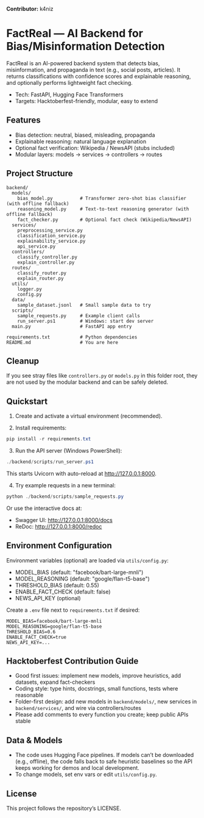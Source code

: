 **Contributor:** k4niz



FactReal — AI Backend for Bias/Misinformation Detection
=======================================================

FactReal is an AI-powered backend system that detects bias, misinformation, and propaganda in text (e.g., social posts, articles). It returns classifications with confidence scores and explainable reasoning, and optionally performs lightweight fact checking.

- Tech: FastAPI, Hugging Face Transformers
- Targets: Hacktoberfest-friendly, modular, easy to extend


Features
--------
- Bias detection: neutral, biased, misleading, propaganda
- Explainable reasoning: natural language explanation
- Optional fact verification: Wikipedia / NewsAPI (stubs included)
- Modular layers: models → services → controllers → routes

Project Structure
-----------------
```
backend/
  models/
    bias_model.py          # Transformer zero-shot bias classifier (with offline fallback)
    reasoning_model.py     # Text-to-text reasoning generator (with offline fallback)
    fact_checker.py        # Optional fact check (Wikipedia/NewsAPI)
  services/
    preprocessing_service.py
    classification_service.py
    explainability_service.py
    api_service.py
  controllers/
    classify_controller.py
    explain_controller.py
  routes/
    classify_router.py
    explain_router.py
  utils/
    logger.py
    config.py
  data/
    sample_dataset.jsonl   # Small sample data to try
  scripts/
    sample_requests.py     # Example client calls
    run_server.ps1         # Windows: start dev server
  main.py                  # FastAPI app entry

requirements.txt           # Python dependencies
README.md                  # You are here
```

Cleanup
-------
If you see stray files like `controllers.py` or `models.py` in this folder root, they are not used by the modular backend and can be safely deleted.

Quickstart
----------
1) Create and activate a virtual environment (recommended).

2) Install requirements:
```powershell
pip install -r requirements.txt
```

3) Run the API server (Windows PowerShell):
```powershell
./backend/scripts/run_server.ps1
```
This starts Uvicorn with auto-reload at http://127.0.0.1:8000.

4) Try example requests in a new terminal:
```powershell
python ./backend/scripts/sample_requests.py
```
Or use the interactive docs at:
- Swagger UI: http://127.0.0.1:8000/docs
- ReDoc: http://127.0.0.1:8000/redoc

Environment Configuration
-------------------------
Environment variables (optional) are loaded via `utils/config.py`:
- MODEL_BIAS (default: "facebook/bart-large-mnli")
- MODEL_REASONING (default: "google/flan-t5-base")
- THRESHOLD_BIAS (default: 0.55)
- ENABLE_FACT_CHECK (default: false)
- NEWS_API_KEY (optional)

Create a `.env` file next to `requirements.txt` if desired:
```
MODEL_BIAS=facebook/bart-large-mnli
MODEL_REASONING=google/flan-t5-base
THRESHOLD_BIAS=0.6
ENABLE_FACT_CHECK=true
NEWS_API_KEY=...
```

Hacktoberfest Contribution Guide
--------------------------------
- Good first issues: implement new models, improve heuristics, add datasets, expand fact-checkers
- Coding style: type hints, docstrings, small functions, tests where reasonable
- Folder-first design: add new models in `backend/models/`, new services in `backend/services/`, and wire via controllers/routes
- Please add comments to every function you create; keep public APIs stable

Data & Models
-------------
- The code uses Hugging Face pipelines. If models can’t be downloaded (e.g., offline), the code falls back to safe heuristic baselines so the API keeps working for demos and local development.
- To change models, set env vars or edit `utils/config.py`.

License
-------
This project follows the repository’s LICENSE.
